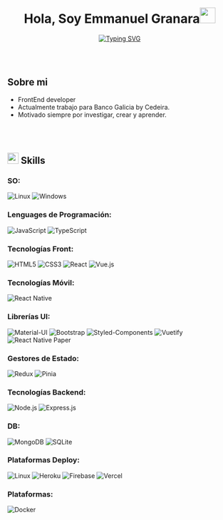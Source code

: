 <h1 align="center"><b>Hola, Soy Emmanuel Granara</b><img src="https://media.giphy.com/media/hvRJCLFzcasrR4ia7z/giphy.gif" width="35"></h1>

<p align="center">
  <a href="https://git.io/typing-svg"><img src="https://readme-typing-svg.demolab.com/?font=Fira+Code&size=23&pause=100&color=004691&background=655E6E00&center=true&vCenter=true&width=440&height=70&lines=Bienvenido+a+mi+Perfil+!!" alt="Typing SVG" /></a>
</p>

<br><br>
## Sobre mi

- FrontEnd developer
- Actualmente trabajo para Banco Galicia by Cedeira.
- Motivado siempre por investigar, crear y aprender.

<br><br>
## <img src="https://media2.giphy.com/media/QssGEmpkyEOhBCb7e1/giphy.gif?cid=ecf05e47a0n3gi1bfqntqmob8g9aid1oyj2wr3ds3mg700bl&rid=giphy.gif" width ="25"><b> Skills</b>

### SO:
![Linux](https://img.shields.io/badge/Linux-FCC624?style=flat&logo=linux&logoColor=black)
![Windows](https://img.shields.io/badge/Windows-0078D6?style=flat&logo=windows&logoColor=white)

### Lenguages de Programación:
![JavaScript](https://img.shields.io/badge/JavaScript-%23323330.svg?style=flat&logo=javascript&logoColor=%23F7DF1E)
![TypeScript](https://img.shields.io/badge/TypeScript-%23007ACC.svg?style=flat&logo=typescript&logoColor=white)

### Tecnologías Front:
![HTML5](https://img.shields.io/badge/HTML5-%23E34F26.svg?style=flat&logo=html5&logoColor=white)
![CSS3](https://img.shields.io/badge/CSS3-%231572B6.svg?style=flat&logo=css3&logoColor=white)
![React](https://img.shields.io/badge/React-%2320232a.svg?style=flat&logo=react&logoColor=%2361DAFB)
![Vue.js](https://img.shields.io/badge/Vue.js-%2335495e.svg?style=flat&logo=vue.js&logoColor=%234FC08D)

### Tecnologías Móvil:
![React Native](https://img.shields.io/badge/React_Native-20232A?style=flat&logo=react&logoColor=61DAFB)

### Librerías UI:
![Material-UI](https://img.shields.io/badge/Material--UI-%230081CB.svg?style=flat&logo=mui&logoColor=white)
![Bootstrap](https://img.shields.io/badge/Bootstrap-%23563D7C.svg?style=flat&logo=bootstrap&logoColor=white)
![Styled-Components](https://img.shields.io/badge/Styled--Components-DB7093?style=flat&logo=styled-components&logoColor=white)
![Vuetify](https://img.shields.io/badge/Vuetify-1867C0?style=flat&logo=vuetify&logoColor=AEDDFF)
![React Native Paper](https://img.shields.io/badge/React_Native_Paper-%230073C7.svg?style=flat&logo=react&logoColor=white)

### Gestores de Estado:
![Redux](https://img.shields.io/badge/Redux-%23593d88.svg?style=flat&logo=redux&logoColor=white)
![Pinia](https://img.shields.io/badge/Pinia-%23CBAF57.svg?style=flat&logo=vue.js&logoColor=white)

### Tecnologías Backend:
![Node.js](https://img.shields.io/badge/Node.js-43853D?style=flat&logo=node.js&logoColor=white)
![Express.js](https://img.shields.io/badge/Express.js-%23404d59.svg?style=flat&logo=express&logoColor=%2361DAFB)

### DB:
![MongoDB](https://img.shields.io/badge/MongoDB-%2347A248.svg?style=flat&logo=mongodb&logoColor=white)
![SQLite](https://img.shields.io/badge/SQLite-%23003B57.svg?style=flat&logo=sqlite&logoColor=white)

### Plataformas Deploy:
![Linux](https://img.shields.io/badge/Linux-FCC624?style=flat&logo=linux&logoColor=black)
![Heroku](https://img.shields.io/badge/Heroku-430098?style=flat&logo=heroku&logoColor=white)
![Firebase](https://img.shields.io/badge/Firebase-FFCA28?style=flat&logo=firebase&logoColor=black)
![Vercel](https://img.shields.io/badge/Vercel-000000?style=flat&logo=vercel&logoColor=white)

### Plataformas:
![Docker](https://img.shields.io/badge/Docker-2496ED?style=flat&logo=docker&logoColor=white)


